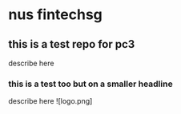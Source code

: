 # nus fintechsg
## this is a test repo for pc3
describe here
### this is a test too but on a smaller headline
describe here
![logo.png]
